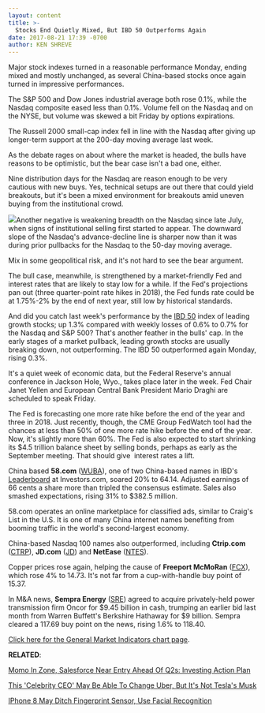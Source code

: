 ```yaml
---
layout: content
title: >-
  Stocks End Quietly Mixed, But IBD 50 Outperforms Again
date: 2017-08-21 17:39 -0700
author: KEN SHREVE
---
```






Major stock indexes turned in a reasonable performance Monday, ending mixed and mostly unchanged, as several China-based stocks once again turned in impressive performances.




The S&P 500 and Dow Jones industrial average both rose 0.1%, while the Nasdaq composite eased less than 0.1%. Volume fell on the Nasdaq and on the NYSE, but volume was skewed a bit Friday by options expirations.


The Russell 2000 small-cap index fell in line with the Nasdaq after giving up longer-term support at the 200-day moving average last week.


As the debate rages on about where the market is headed, the bulls have reasons to be optimistic, but the bear case isn't a bad one, either.


Nine distribution days for the Nasdaq are reason enough to be very cautious with new buys. Yes, technical setups are out there that could yield breakouts, but it's been a mixed environment for breakouts amid uneven buying from the institutional crowd.


![](https://www.investors.com/wp-content/uploads/2017/08/MP082117-186x300.png)Another negative is weakening breadth on the Nasdaq since late July, when signs of institutional selling first started to appear. The downward slope of the Nasdaq's advance-decline line is sharper now than it was during prior pullbacks for the Nasdaq to the 50-day moving average.


Mix in some geopolitical risk, and it's not hard to see the bear argument.


The bull case, meanwhile, is strengthened by a market-friendly Fed and interest rates that are likely to stay low for a while. If the Fed's projections pan out (three quarter-point rate hikes in 2018), the Fed funds rate could be at 1.75%-2% by the end of next year, still low by historical standards.


And did you catch last week's performance by the [IBD 50](https://www.investors.com/stock-lists/ibd-50/ibd-50-performance/) index of leading growth stocks; up 1.3% compared with weekly losses of 0.6% to 0.7% for the Nasdaq and S&P 500? That's another feather in the bulls' cap. In the early stages of a market pullback, leading growth stocks are usually breaking down, not outperforming. The IBD 50 outperformed again Monday, rising 0.3%.


It's a quiet week of economic data, but the Federal Reserve's annual conference in Jackson Hole, Wyo., takes place later in the week. Fed Chair Janet Yellen and European Central Bank President Mario Draghi are scheduled to speak Friday.


The Fed is forecasting one more rate hike before the end of the year and three in 2018. Just recently, though, the CME Group FedWatch tool had the chances at less than 50% of one more rate hike before the end of the year. Now, it's slightly more than 60%. The Fed is also expected to start shrinking its $4.5 trillion balance sheet by selling bonds, perhaps as early as the September meeting. That should give  interest rates a lift.


China based **58.com** ([WUBA](https://research.investors.com/quote.aspx?symbol=WUBA)), one of two China-based names in IBD's [Leaderboard](https://www.investors.com/leaderboard) at Investors.com, soared 20% to 64.14. Adjusted earnings of 66 cents a share more than tripled the consensus estimate. Sales also smashed expectations, rising 31% to $382.5 million.


58.com operates an online marketplace for classified ads, similar to Craig's List in the U.S. It is one of many China internet names benefiting from booming traffic in the world's second-largest economy.


China-based Nasdaq 100 names also outperformed, including **Ctrip.com** ([CTRP](https://research.investors.com/quote.aspx?symbol=CTRP)), **JD.com** ([JD](https://research.investors.com/quote.aspx?symbol=JD)) and **NetEase** ([NTES](https://research.investors.com/quote.aspx?symbol=NTES)).


Copper prices rose again, helping the cause of **Freeport McMoRan** ([FCX](https://research.investors.com/quote.aspx?symbol=FCX)), which rose 4% to 14.73. It's not far from a cup-with-handle buy point of 15.37.


In M&A news, **Sempra Energy** ([SRE](https://research.investors.com/quote.aspx?symbol=SRE)) agreed to acquire privately-held power transmission firm Oncor for $9.45 billion in cash, trumping an earlier bid last month from Warren Buffett's Berkshire Hathaway for $9 billion. Sempra cleared a 117.69 buy point on the news, rising 1.6% to 118.40.


[Click here for the General Market Indicators chart page](https://www.investors.com/wp-content/uploads/2017/08/IBD2108152506GMI.pdf).


**RELATED**:


[Momo In Zone, Salesforce Near Entry Ahead Of Q2s: Investing Action Plan](https://www.investors.com/research/investing-action-plan/momo-in-zone-salesforce-near-entry-ahead-of-q2s-investing-action-plan/)


[This 'Celebrity CEO' May Be Able To Change Uber, But It's Not Tesla's Musk](https://www.investors.com/news/this-celebrity-ceo-may-be-able-to-change-uber-but-its-not-teslas-musk/)


[IPhone 8 May Ditch Fingerprint Sensor, Use Facial Recognition](https://www.investors.com/news/technology/click/iphone-8-may-ditch-fingerprint-sensor-use-facial-recognition/)


 





